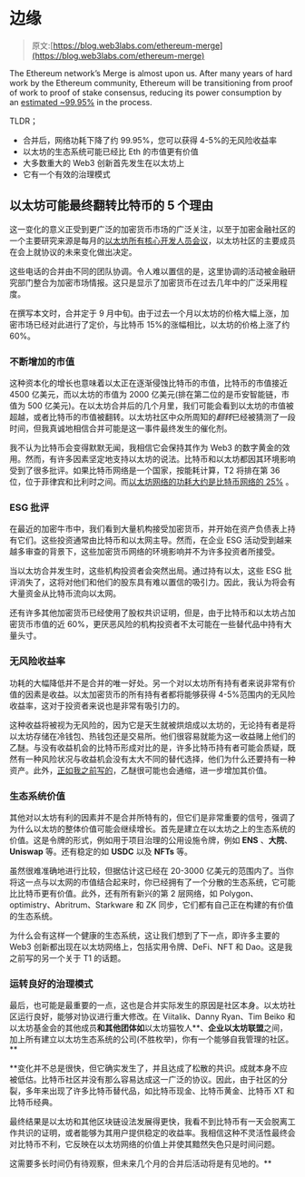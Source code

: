 # 边缘

> 原文:[https://blog.web3labs.com/ethereum-merge](https://blog.web3labs.com/ethereum-merge)

The Ethereum network’s Merge is almost upon us. After many years of hard work by the Ethereum community, Ethereum will be transitioning from proof of work to proof of stake consensus, reducing its power consumption by an [estimated ~99.95%](https://blog.ethereum.org/2021/05/18/country-power-no-more/?utm_campaign=Conor%20on%20Web3&utm_medium=email&utm_source=Revue%20newsletter) in the process. 

TLDR；

*   合并后，网络功耗下降了约 99.95%，您可以获得 4-5%的无风险收益率
*   以太坊的生态系统可能已经比 Eth 的市值更有价值
*   大多数重大的 Web3 创新首先发生在以太坊上
*   它有一个有效的治理模式

## 以太坊可能最终翻转比特币的 5 个理由

这一变化的意义正受到更广泛的加密货币市场的广泛关注，以至于加密金融社区的一个主要研究来源是每月的[以太坊所有核心开发人员会议](https://github.com/ethereum/pm?utm_campaign=Conor%20on%20Web3&utm_medium=email&utm_source=Revue%20newsletter)，以太坊社区的主要成员在会上就协议的未来变化做出决定。

这些电话的合并由不同的团队协调。令人难以置信的是，这里协调的活动被金融研究部门整合为加密市场情报。这只是显示了加密货币在过去几年中的广泛采用程度。

在撰写本文时，合并定于 9 月中旬。由于过去一个月以太坊的价格大幅上涨，加密市场已经对此进行了定价，与比特币 15%的涨幅相比，以太坊的价格上涨了约 60%。

### 不断增加的市值

这种资本化的增长也意味着以太正在逐渐侵蚀比特币的市值，比特币的市值接近 4500 亿美元，而以太坊的市值为 2000 亿美元(排在第二位的是币安智能链，市值为 500 亿美元)。在以太坊合并后的几个月里，我们可能会看到以太坊的市值被超越，或者比特币的市值被翻转。以太坊社区中众所周知的*翻转*已经被猜测了一段时间，但我真诚地相信合并可能是这一事件最终发生的催化剂。

我不认为比特币会变得默默无闻，我相信它会保持其作为 Web3 的数字黄金的效用。然而，有许多因素坚定地支持以太坊的说法。比特币和以太坊都因其环境影响受到了很多批评。如果比特币网络是一个国家，按能耗计算，T2 将排在第 36 位，位于菲律宾和比利时之间。而[以太坊网络的功耗大约是比特币网络的 25%](https://digiconomist.net/ethereum-energy-consumption?utm_campaign=Conor%20on%20Web3&utm_medium=email&utm_source=Revue%20newsletter) 。

### ESG 批评

在最近的加密牛市中，我们看到大量机构接受加密货币，并开始在资产负债表上持有它们。这些投资通常由比特币和以太网主导。然而，在企业 ESG 活动受到越来越多审查的背景下，这些加密货币网络的环境影响并不为许多投资者所接受。

当以太坊合并发生时，这些机构投资者会突然出局。通过持有以太，这些 ESG 批评消失了，这将对他们和他们的股东具有难以置信的吸引力。因此，我认为将会有大量资金从比特币流向以太网。

还有许多其他加密货币已经使用了股权共识证明，但是，由于比特币和以太坊占加密货币市值的近 60%，更厌恶风险的机构投资者不太可能在一些替代品中持有大量头寸。

### 无风险收益率

功耗的大幅降低并不是合并的唯一好处。另一个对以太坊所有持有者来说非常有价值的因素是收益。以太加密货币的所有持有者都将能够获得 4-5%范围内的无风险收益率，这对于投资者来说也是非常有吸引力的。

这种收益将被视为无风险的，因为它是天生就被烘焙成以太坊的，无论持有者是将以太坊存储在冷钱包、热钱包还是交易所。他们很容易就能为这一收益赌上他们的乙醚。与没有收益机会的比特币形成对比的是，许多比特币持有者可能会质疑，既然有一种风险状况与收益机会没有太大不同的替代选择，他们为什么还要持有一种资产。此外，[正如我之前写的](https://writing.conorsvensson.com/issues/ultrasound-money-1109152?utm_campaign=Conor%20on%20Web3&utm_medium=email&utm_source=Revue%20newsletter)，乙醚很可能也会通缩，进一步增加其价值。

### 生态系统价值

其他对以太坊有利的因素并不是合并所特有的，但它们是非常重要的信号，强调了为什么以太坊的整体价值可能会继续增长。首先是建立在以太坊之上的生态系统的价值。这是令牌的形式，例如用于项目治理的公用设施令牌，例如 **ENS** 、**大院**、 **Uniswap** 等。还有稳定的如 **USDC** 以及 **NFTs** 等。

虽然很难准确地进行比较，但据估计这已经在 20-3000 亿美元的范围内了。当你将这一点与以太网的市值结合起来时，你已经拥有了一个分散的生态系统，它可能比比特币更有价值。此外，还有所有新兴的第 2 层网络，如 Polygon、optimistry、Abritrum、Starkware 和 ZK 同步，它们都有自己正在构建的有价值的生态系统。

为什么会有这样一个健康的生态系统，这让我们想到了下一点，即许多主要的 Web3 创新都出现在以太坊网络上，包括实用令牌、DeFi、NFT 和 Dao。这是我之前写的另一个关于 T1 的话题。

### 运转良好的治理模式

最后，也可能是最重要的一点，这也是合并实际发生的原因是社区本身。以太坊社区运行良好，能够对协议进行重大修改。在 Viitalik、Danny Ryan、Tim Beiko 和以太坊基金会的其他成员**和其他团体如**以太坊猫牧人**、**企业以太坊联盟**之间，加上所有建立以太坊生态系统的公司(不胜枚举)，你有一个能够自我管理的社区。**

 **变化并不总是很快，但它确实发生了，并且达成了松散的共识。成就本身不应被低估。比特币社区并没有那么容易达成这一广泛的协议。因此，由于社区的分裂，多年来出现了许多比特币替代品，如比特币现金、比特币黄金、比特币 XT 和比特币经典。

最终结果是以太坊和其他区块链设法发展得更快，我看不到比特币有一天会脱离工作共识的证明，或者能够为其用户提供稳定的收益率。我相信这种不灵活性最终会对比特币不利，它反映在以太坊网络的价值上并使其黯然失色只是时间问题。

这需要多长时间仍有待观察，但未来几个月的合并后活动将是有见地的。**